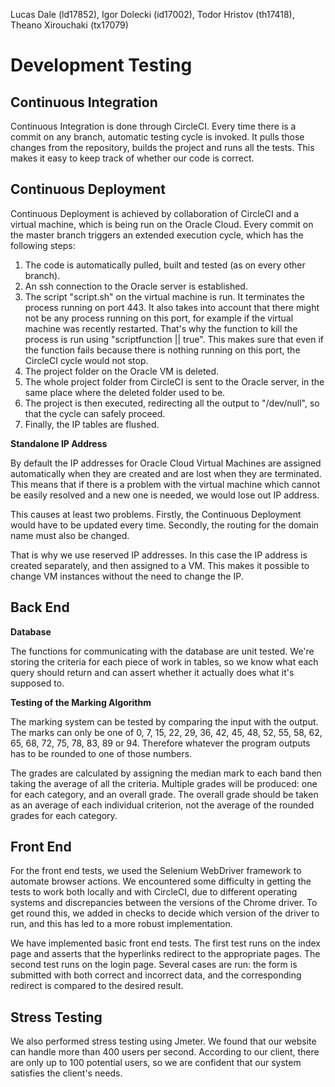 Lucas Dale (ld17852), Igor Dolecki (id17002), Todor Hristov (th17418), Theano Xirouchaki (tx17079)

Development Testing
===================

Continuous Integration
----------------------

Continuous Integration is done through CircleCI.
Every time there is a commit on any branch, automatic testing cycle is invoked. It pulls those changes from the repository, builds the project and runs all the tests. This makes it easy to keep track of whether our code is correct.

Continuous Deployment
---------------------

Continuous Deployment is achieved by collaboration of CircleCI and a virtual machine, which is being run on the Oracle Cloud.
Every commit on the master branch triggers an extended execution cycle, which has the following steps:
1. The code is automatically pulled, built and tested (as on every other branch).
1. An ssh connection to the Oracle server is established.
1. The script "script.sh" on the virtual machine is run. It terminates the process running on port 443. It also takes into account that there might not be any process running on this port, for example if the virtual machine was recently restarted. That's why the function to kill the process is run using "scriptfunction || true". This makes sure that even if the function fails because there is nothing running on this port, the CircleCI cycle would not stop.
1. The project folder on the Oracle VM is deleted.
1. The whole project folder from CircleCI is sent to the Oracle server, in the same place where the deleted folder used to be.
1. The project is then executed, redirecting all the output to "/dev/null", so that the cycle can safely proceed.
1. Finally, the IP tables are flushed.

**Standalone IP Address**

By default the IP addresses for Oracle Cloud Virtual Machines are assigned automatically when they are created and are lost when they are terminated. This means that if there is a problem with the virtual machine which cannot be easily resolved and a new one is needed, we would lose out IP address.

This causes at least two problems. Firstly, the Continuous Deployment would have to be updated every time. Secondly, the routing for the domain name must also be changed.

That is why we use reserved IP addresses. In this case the IP address is created separately, and then assigned to a VM. This makes it possible to change VM instances without the need to change the IP.

Back End
--------

**Database**

The functions for communicating with the database are unit tested. We're storing the criteria for each piece of work in tables, so we
know what each query should return and can assert whether it actually does what it's supposed to.

**Testing of the Marking Algorithm**

The marking system can be tested by comparing the input with the output. The marks can only be one of 0, 7, 15, 22, 29, 36, 42, 45, 48, 52, 55, 58, 62, 65, 68, 72, 75, 78, 83, 89 or 94. Therefore whatever the program outputs has to be rounded to one of those numbers.

The grades are calculated by assigning the median mark to each band then taking the average of all the criteria. Multiple grades will be produced: one for each category, and an overall grade. The overall grade should be taken as an average of each individual criterion, not the average of the rounded grades for each category.

Front End
---------

For the front end tests, we used the Selenium WebDriver framework to automate browser actions. We encountered some difficulty in getting the tests to work both locally and with CircleCI, due to different operating systems and discrepancies between the versions of the Chrome driver. To get round this, we added in checks to decide which version of the driver to run, and this has led to a more robust implementation.

We have implemented basic front end tests. The first test runs on the index page and asserts that the hyperlinks redirect to the appropriate pages. The second test runs on the login page. Several cases are run: the form is submitted with both correct and incorrect data, and the corresponding redirect is compared to the desired result.

Stress Testing
---------

We also performed stress testing using Jmeter. We found that our website can handle more than 400 users per second. According to our client, there are only up to 100 potential users, so we are confident that our system satisfies the client's needs.
